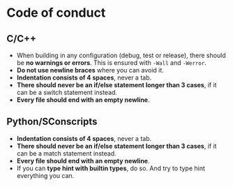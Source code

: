 # Code of conduct
## C/C++
- When building in any configuration (debug, test or release), there should be **no warnings or errors**. This is ensured with `-Wall` and `-Werror`.
- **Do not use newline braces** where you can avoid it.
- **Indentation consists of 4 spaces**, never a tab.
- **There should never be an if/else statement longer than 3 cases**, if it can be a switch statement instead.
- **Every file should end with an empty newline**.

## Python/SConscripts
- **Indentation consists of 4 spaces**, never a tab.
- **There should never be an if/else statement longer than 3 cases**, if it can be a match statement instead.
- **Every file should end with an empty newline**.
- If you can **type hint with builtin types**, do so. And try to type hint everything you can.
